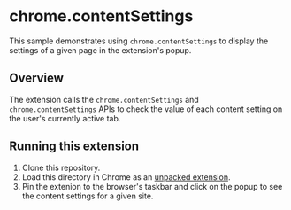 # chrome.contentSettings

This sample demonstrates using `chrome.contentSettings` to display the settings of a given page in the extension's popup.

## Overview

The extension calls the `chrome.contentSettings` and `chrome.contentSettings` APIs to check the value of each content setting on the user's currently active tab.

## Running this extension

1. Clone this repository.
2. Load this directory in Chrome as an [unpacked extension](https://developer.chrome.com/docs/extensions/mv3/getstarted/development-basics/#load-unpacked).
3. Pin the extenion to the browser's taskbar and click on the popup to see the content settings for a given site.
